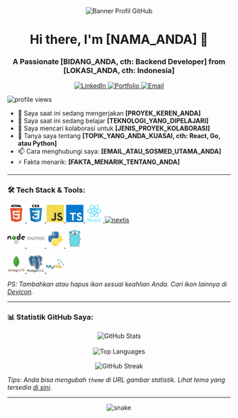 <p align="center">
  <img src="https://path.to/your/cool/banner.png" alt="Banner Profil GitHub" />
</p>

<h1 align="center">Hi there, I'm [NAMA_ANDA] 👋</h1>
<h3 align="center">A Passionate [BIDANG_ANDA, cth: Backend Developer] from [LOKASI_ANDA, cth: Indonesia]</h3>

<p align="center">
  <a href="https://linkedin.com/in/[LINK_LINKEDIN_ANDA]" target="_blank">
    <img src="https://img.shields.io/badge/LinkedIn-0077B5?style=for-the-badge&logo=linkedin&logoColor=white" alt="LinkedIn"/>
  </a>
  <a href="https://[LINK_PORTFOLIO_ANDA]" target="_blank">
    <img src="https://img.shields.io/badge/My_Portfolio-000000?style=for-the-badge&logo=ko-fi&logoColor=white" alt="Portfolio"/>
  </a>
  <a href="mailto:[EMAIL_ANDA]">
    <img src="https://img.shields.io/badge/Gmail-D14836?style=for-the-badge&logo=gmail&logoColor=white" alt="Email"/>
  </a>
</p>

<p align="left"> <img src="https://komarev.com/ghpvc/?username=[USERNAME_GITHUB_ANDA]&label=Profile%20views&color=0e75b6&style=flat" alt="profile views" /> </p>

- 🔭 Saya saat ini sedang mengerjakan **[PROYEK_KEREN_ANDA]**
- 🌱 Saya saat ini sedang belajar **[TEKNOLOGI_YANG_DIPELAJARI]**
- 👯 Saya mencari kolaborasi untuk **[JENIS_PROYEK_KOLABORASI]**
- 💬 Tanya saya tentang **[TOPIK_YANG_ANDA_KUASAI, cth: React, Go, atau Python]**
- 📫 Cara menghubungi saya: **[EMAIL_ATAU_SOSMED_UTAMA_ANDA]**
- ⚡ Fakta menarik: **[FAKTA_MENARIK_TENTANG_ANDA]**

---

<h3 align="left">🛠️ Tech Stack & Tools:</h3>
<p align="left">
  <a href="https://www.w3.org/html/" target="_blank" rel="noreferrer"> <img src="https://raw.githubusercontent.com/devicons/devicon/master/icons/html5/html5-original-wordmark.svg" alt="html5" width="40" height="40"/> </a> 
  <a href="https://www.w3schools.com/css/" target="_blank" rel="noreferrer"> <img src="https://raw.githubusercontent.com/devicons/devicon/master/icons/css3/css3-original-wordmark.svg" alt="css3" width="40" height="40"/> </a> 
  <a href="https://developer.mozilla.org/en-US/docs/Web/JavaScript" target="_blank" rel="noreferrer"> <img src="https://raw.githubusercontent.com/devicons/devicon/master/icons/javascript/javascript-original.svg" alt="javascript" width="40" height="40"/> </a> 
  <a href="https://www.typescriptlang.org/" target="_blank" rel="noreferrer"> <img src="https://raw.githubusercontent.com/devicons/devicon/master/icons/typescript/typescript-original.svg" alt="typescript" width="40" height="40"/> </a> 
  <a href="https://reactjs.org/" target="_blank" rel="noreferrer"> <img src="https://raw.githubusercontent.com/devicons/devicon/master/icons/react/react-original-wordmark.svg" alt="react" width="40" height="40"/> </a> 
  <a href="https://nextjs.org/" target="_blank" rel="noreferrer"> <img src="https://cdn.worldvectorlogo.com/logos/nextjs-2.svg" alt="nextjs" width="40" height="40"/> </a>
  <br/>
  
  <a href="https://nodejs.org" target="_blank" rel="noreferrer"> <img src="https://raw.githubusercontent.com/devicons/devicon/master/icons/nodejs/nodejs-original-wordmark.svg" alt="nodejs" width="40" height="40"/> </a>
  <a href="https://expressjs.com" target="_blank" rel="noreferrer"> <img src="https://raw.githubusercontent.com/devicons/devicon/master/icons/express/express-original-wordmark.svg" alt="express" width="40" height="40"/> </a>
  <a href="https://www.python.org" target="_blank" rel="noreferrer"> <img src="https://raw.githubusercontent.com/devicons/devicon/master/icons/python/python-original.svg" alt="python" width="40" height="40"/> </a>
  <a href="https://golang.org" target="_blank" rel="noreferrer"> <img src="https://raw.githubusercontent.com/devicons/devicon/master/icons/go/go-original.svg" alt="go" width="40" height="40"/> </a>
  <br/>

  <a href="https://www.mongodb.com/" target="_blank" rel="noreferrer"> <img src="https://raw.githubusercontent.com/devicons/devicon/master/icons/mongodb/mongodb-original-wordmark.svg" alt="mongodb" width="40" height="40"/> </a> 
  <a href="https://www.postgresql.org" target="_blank" rel="noreferrer"> <img src="https://raw.githubusercontent.com/devicons/devicon/master/icons/postgresql/postgresql-original-wordmark.svg" alt="postgresql" width="40" height="40"/> </a>
  <a href="https://www.mysql.com/" target="_blank" rel="noreferrer"> <img src="https://raw.githubusercontent.com/devicons/devicon/master/icons/mysql/mysql-original-wordmark.svg" alt="mysql" width="40" height="40"/> </a>
</p>

*PS: Tambahkan atau hapus ikon sesuai keahlian Anda. Cari ikon lainnya di [Devicon](https://devicon.dev/).*

---

<h3 align="left">📊 Statistik GitHub Saya:</h3>
<p align="center">
  <img align="center" src="https://github-readme-stats.vercel.app/api?username=[USERNAME_GITHUB_ANDA]&show_icons=true&locale=en&theme=dracula" alt="GitHub Stats" />
  <br/><br/>
  <img align="center" src="https://github-readme-stats.vercel.app/api/top-langs?username=[USERNAME_GITHUB_ANDA]&layout=compact&langs_count=8&theme=dracula" alt="Top Languages" />
</p>
<p align="center">
  <img align="center" src="https://github-readme-streak-stats.herokuapp.com/?user=[USERNAME_GITHUB_ANDA]&theme=dracula" alt="GitHub Streak" />
</p>

*Tips: Anda bisa mengubah `theme` di URL gambar statistik. Lihat tema yang tersedia [di sini](https://github.com/anuraghazra/github-readme-stats/blob/master/themes/README.md).*

---

<p align="center">
  <img src="https://github.com/[USERNAME_GITHUB_ANDA]/raw/output/github-contribution-grid-snake.svg" alt="snake">
</p>
